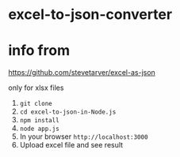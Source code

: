 # excel-to-json-converter
# info from
https://github.com/stevetarver/excel-as-json

only for xlsx files

1) `git clone ` <br>
2) `cd excel-to-json-in-Node.js` <br>
3) `npm install` <br>
4) `node app.js` <br>
5) In your browser `http://localhost:3000` <br>
6) Upload excel file and see result <br>
